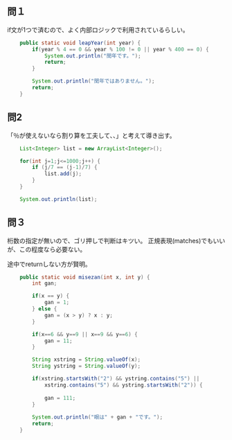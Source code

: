 ## 問１

if文が1つで済むので、よく内部ロジックで利用されているらしい。

```Java
    public static void leapYear(int year) {
        if(year % 4 == 0 && year % 100 != 0 || year % 400 == 0) {
            System.out.println("閏年です。");
            return;
        }

        System.out.println("閏年ではありません。");
        return;
    }
```

## 問2

「％が使えないなら割り算を工夫して、、」と考えて導き出す。

```Java
    List<Integer> list = new ArrayList<Integer>();

    for(int j=1;j<=1000;j++) {
        if (j/7 == (j-1)/7) {
            list.add(j);
        }
    }

    System.out.println(list);
```

## 問３
桁数の指定が無いので、ゴリ押しで判断はキツい。
正規表現(matches)でもいいが、この程度なら必要ない。

途中でreturnしない方が賢明。

```Java
    public static void misezan(int x, int y) {
        int gan;

        if(x == y) {
            gan = 1;
        } else {
            gan = (x > y) ? x : y;
        }

        if(x==6 && y==9 || x==9 && y==6) {
            gan = 11;
        }

        String xstring = String.valueOf(x);
        String ystring = String.valueOf(y);

        if(xstring.startsWith("2") && ystring.contains("5") || 
            xstring.contains("5") && ystring.startsWith("2")) {
            
            gan = 111;
        }
        
        System.out.println("眼は" + gan + "です。");
        return;
    }
```
